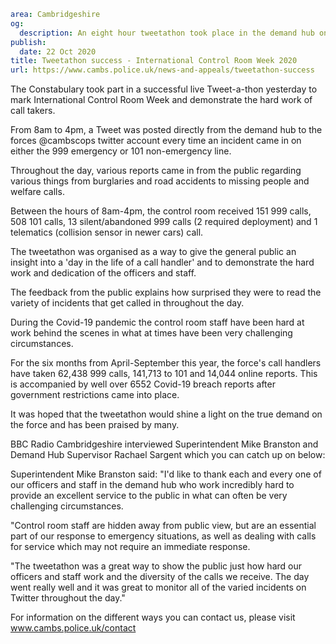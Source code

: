 ```yaml
area: Cambridgeshire
og:
  description: An eight hour tweetathon took place in the demand hub on Tuesday (20th October) as part of the International Control Room Week celebrations
publish:
  date: 22 Oct 2020
title: Tweetathon success - International Control Room Week 2020
url: https://www.cambs.police.uk/news-and-appeals/tweetathon-success
```

The Constabulary took part in a successful live Tweet-a-thon yesterday to mark International Control Room Week and demonstrate the hard work of call takers.

From 8am to 4pm, a Tweet was posted directly from the demand hub to the forces @cambscops twitter account every time an incident came in on either the 999 emergency or 101 non-emergency line.

Throughout the day, various reports came in from the public regarding various things from burglaries and road accidents to missing people and welfare calls.

Between the hours of 8am-4pm, the control room received 151 999 calls, 508 101 calls, 13 silent/abandoned 999 calls (2 required deployment) and 1 telematics (collision sensor in newer cars) call.

The tweetathon was organised as a way to give the general public an insight into a 'day in the life of a call handler' and to demonstrate the hard work and dedication of the officers and staff.

The feedback from the public explains how surprised they were to read the variety of incidents that get called in throughout the day.

During the Covid-19 pandemic the control room staff have been hard at work behind the scenes in what at times have been very challenging circumstances.

For the six months from April-September this year, the force's call handlers have taken 62,438 999 calls, 141,713 to 101 and 14,044 online reports. This is accompanied by well over 6552 Covid-19 breach reports after government restrictions came into place.

It was hoped that the tweetathon would shine a light on the true demand on the force and has been praised by many.

BBC Radio Cambridgeshire interviewed Superintendent Mike Branston and Demand Hub Supervisor Rachael Sargent which you can catch up on below:

Superintendent Mike Branston said: "I'd like to thank each and every one of our officers and staff in the demand hub who work incredibly hard to provide an excellent service to the public in what can often be very challenging circumstances.

"Control room staff are hidden away from public view, but are an essential part of our response to emergency situations, as well as dealing with calls for service which may not require an immediate response.

"The tweetathon was a great way to show the public just how hard our officers and staff work and the diversity of the calls we receive. The day went really well and it was great to monitor all of the varied incidents on Twitter throughout the day."

For information on the different ways you can contact us, please visit www.cambs.police.uk/contact
